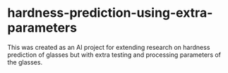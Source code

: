 # hardness-prediction-using-extra-parameters
This was created as an AI project for extending research on hardness prediction of glasses but with extra testing and processing parameters of the glasses.
